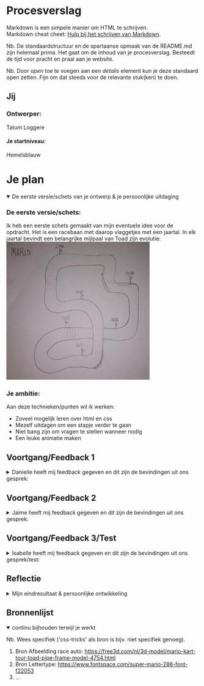 # Procesverslag
Markdown is een simpele manier om HTML te schrijven.  
Markdown cheat cheet: [Hulp bij het schrijven van Markdown](https://github.com/adam-p/markdown-here/wiki/Markdown-Cheatsheet).

Nb. De standaardstructuur en de spartaanse opmaak van de README.md zijn helemaal prima. Het gaat om de inhoud van je procesverslag. Besteedt de tijd voor pracht en praal aan je website.

Nb. Door *open* toe te voegen aan een *details* element kun je deze standaard open zetten. Fijn om dat steeds voor de relevante stuk(ken) te doen.




## Jij

### Ontwerper:
Tatum Loggere

#### Je startniveau:
Hemelsblauw


# Je plan

<details open>
  <summary>De eerste versie/schets van je ontwerp & je persoonlijke uitdaging</summary>

  ### De eerste versie/schets:
  Ik heb een eerste schets gemaakt van mijn eventuele idee voor de opdracht. Het is een racebaan met daarop vlaggetjes met een jaartal. In elk jaartal bevindt een belangrijke mijlpaal van Toad zijn evolutie:
  <img src="readme-images/racebaan-schets.png" width="375px" alt="eerste versie/schets">


  ### Je ambitie: 
  Aan deze technieken/punten wil ik werken:
  - Zoveel mogelijk leren over html en css
  - Mezelf uitdagen om een stapje verder te gaan
  - Niet bang zijn om vragen te stellen wanneer nodig
  - Een leuke animatie maken
 
</details>




## Voortgang/Feedback 1

<details>
  <summary>Danielle heeft mij feedback gegeven en dit zijn de bevindingen uit ons gesprek:</summary>

  ### Bevinding 1:
<img src="readme-images/mirofeedback1.png" width="375px" alt="mirobord feedback">
  
  Dit is een afbeelding uit het miro bord waar ik mijn eerste ideeen heb geplaatst. Hier ben ik met Danielle doorheen gegaan en ze vond het idee duidelijk en leuk. Ze vond wel dat het nog simpel was en dat er nog veel toegevoegd kon worden.

  #### oplossing:
  
  Idee verder uitwerken en nadenken hoe ik de informatie van de jaartalen kan weergeven. 



  ### Bevinding 2:
  Sounds zouden een leuke toevoeging kunnen zijn. 

  #### oplossing:
  Dit was mij vrij snel gelukt door het te googelen. Ik heb van een liedje een mp3 gemaakt en dit gelinkt aan een afbeelding. 



  ### Bevinding 3:
  Zou leuk zijn om de auto op de racebaan te besturen met knopjes zoals hieronder getoond.
  <img src="readme-images/pijltjes.png" width="180px" alt="mirobord feedback">

  #### oplossing:
  Dit heb ik uiteindelijk niet gedaan maar er is wel de mogelijkheid op de raceauto te laten rijden.



  ### Bevinding 4:
  Op de schets is de racebaan nog een beetje saai en zou iets duidelijker kunnen.

  #### oplossing:
  Ik heb van de schets een digitaal ontwerp gemaakt in ilustrator, hiebrij heb ik witte lijntjes toegevoed en een duidelijke startlijn gemaakt. Met deze details is het nog duidelijker dat het om een racebaan gaat.



  ### Bevinding 5:
  We waren het beide eens dat Toad een leuker en orgineler karakter is dan Mario.

  #### oplossing:
  Ik heb Toad gebruikt als karakter voor de opdracht. 


</details>




## Voortgang/Feedback 2

<details>
  <summary>Jaime heeft mij feedback gegeven en dit zijn de bevindingen uit ons gesprek:</summary>
  
  ### Bevinding 1:
  Jaime zei dat info box op een creatievere manier getoond kon worden.

  #### oplossing:
  Dit heb ik gedaan door er een tekstbox van te maken en een hoofd van Toad toe te voegen waardoor het lijkt dat Toad zelf alle informatie verteld. Ook heb ik bij elk tekstboxje een afbeelding toe gevoegd.
  <img src="readme-images/tekstbox.png" width="180px" alt="mirobord feedback">


  ### Bevinding 2:
  Code is soms niet helemaal duidelijk waar het over gaat.

  #### oplossing:
  Ik heb zoveel mogelijk comments toe gevoegd om het zo duidelijk mogelijk te maken. Ook voor mezelf is dit heel fijn omdat je hierdoor alles makkelijk terug kan vinden. 

  ### Bevinding 3:
  Jaime vond het idee van de raceauto die naar de jaartalen toe rijdt erg leuk.
 
  #### oplossing:
  Dit heb ik uitgewerkt en de raceauto kan nu rijden.


  ### Bevinding 4:
  Jaime vond de achtergrond iets te saai en adviseerde om deze eventueel nog aan te passen.
  
  #### oplossing:
  Ik heb de achtergrond gelaten zoals het is want ik vond deze wel mooi en wil niet een te opvallende achtergrond aangezien de focus daar niet op ligt. 


  ### Bevinding 5:
  Github link werkte niet.
  
  #### oplossing:
  Hier heb ik later naar gekeken en deze werkt nu wel. 

</details>




## Voortgang/Feedback 3/Test

<details>
  <summary>Isabelle heeft mij feedback gegeven en dit zijn de bevindingen uit ons gesprek/test:</summary>

  De opdracht is af maar heb voor een laatste keer feedback gekregen ook om te testen of alles werkt en duidelijk is. 
  
  ### Bevinding 1:
  Github link werkte niet. Het had blijkbaar even tijd nodig voor github om te laden en de link werkte na een tijdje wel.

  ### Bevinding 2:
  Het was meteen duidelijk voor Isabelle waar het over ging

  ### Bevinding 3:
  Ze had begreep dat de jaartallen klikbaar waren en dat hierdoor de auto naar het jaartal reed
 
  ### Bevinding 4:
  Je kan tappen op de jaartalen en ook op enter klikken zodat de auto gaat rijden. Dit kan dus zowel met de muis als met het toetsenbord. 

  ### Bevinding 5:
  De website is responsive en de teksten hebben voldoende contrast met de achtergrond.
  
</details>




## Reflectie

<details>
  <summary>Mijn eindresultaat & persoonlijke ontwikkeling</summary>

  ### Je uitkomst - karakteristiek screenshot(s):
  <img src="readme-images/dummy-plaatje.jpg" width="375px" alt="final ontwerp">


  ### Dit ging goed/Heb ik geleerd: 
  Korte omschrijving met plaatje(s)

  <img src="readme-images/dummy-plaatje.jpg" width="375px" alt="top">


  ### Dit was lastig/Is niet gelukt:
  Korte omschrijving met plaatje(s)

  <img src="readme-images/dummy-plaatje.jpg" width="375px" alt="bummer">
</details>




## Bronnenlijst

<details open>
<summary>continu bijhouden terwijl je werkt</summary>

Nb. Wees specifiek ('css-tricks' als bron is bijv. niet specifiek genoeg).

1. Bron Afbeelding race auto: https://free3d.com/nl/3d-model/mario-kart-tour-toad-pipe-frame-model-4754.html
2. Bron Lettertype: https://www.fontspace.com/super-mario-286-font-f22053
3. ...

</details>